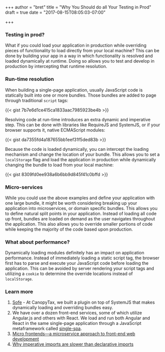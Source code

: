 +++
author = "bret"
title = "Why You Should do all Your Testing in Prod"
draft = true
date = "2017-08-15T08:05:03-07:00"

+++

### Testing in prod?
What if you could load your application in production while overriding pieces of functionality to load directly from your local machine? This can be done by building your app in a way in which functionality is resolved and loaded dynamically at runtime. Doing so allows you to test and develop in production by intercepting that runtime resolution.

### Run-time resolution
When building a single-page application, usually JavaScript code is statically built into one or more bundles. Those bundles are added to page through traditional `script` tags:

{{< gist 7b7e6d1ce415ca1833aac7985923be4b >}}

Resolving code at run-time introduces an extra dynamic and imperative step. This can be done with libraries like RequireJS and SystemJS, or if your browser supports it, native ECMAScript modules:

{{< gist da7355fd4a187655bb1eef31f5ded83b >}}

Because the code is loaded dynamically, you can intercept the loading mechanism and change the location of your bundle. This allows you to set a `localStorage` flag and load the application in production while dynamically changing the bundle to load from your local machine:

{{< gist 8309fd0ee938a6b6bb9d845f41c0bffd >}}

### Micro-services
While you could use the above examples and define your application with one large bundle, it might be worth considering breaking up your application into microservices, or domain specific bundles. This allows you to define natural split points in your application. Instead of loading all code up front, bundles are loaded on demand as the user navigates throughout the application. This also allows you to override smaller portions of code while keeping the majority of the code based upon production.

### What about performance?
Dynamically loading modules definitely has an impact on application performance. Instead of immediately loading a static script tag, the browser first has to parse and execute your JavaScript code before loading the application. This can be avoided by server rendering your script tags and utilizing a `cookie` to determine the override locations instead of `localStorage`.

### Learn more
1. [Sofe](https://github.com/CanopyTax/sofe) - At CanopyTax, we built a plugin on top of SystemJS that makes dynamically loading and overriding bundles easy.
1. We have over a dozen front-end services, some of which utilize Angular.js and others with React. We load and run both Angular and React in the same single-page application through a JavaScript metaframework called [single-spa](https://github.com/CanopyTax/single-spa).
1. [Micro frontends—a microservice approach to front-end web development](https://medium.com/@tomsoderlund/micro-frontends-a-microservice-approach-to-front-end-web-development-f325ebdadc16)
1. [Why imperative imports are slower than declarative imports](https://gist.github.com/Rich-Harris/41e8ccc755ea232a5e7b88dee118bcf5)
